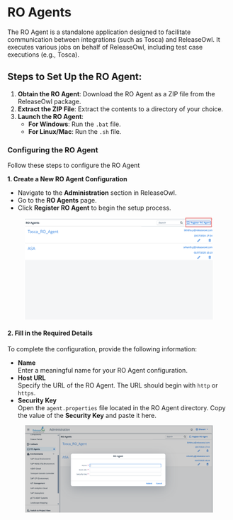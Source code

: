 # RO Agents

The RO Agent is a standalone application designed to facilitate communication between integrations (such as Tosca) and ReleaseOwl. It executes various jobs on behalf of ReleaseOwl, including test case executions (e.g., Tosca).

## Steps to Set Up the RO Agent:

1. **Obtain the RO Agent**: Download the RO Agent as a ZIP file from the ReleaseOwl package.
2. **Extract the ZIP File**: Extract the contents to a directory of your choice.
3. **Launch the RO Agent**:
   * **For Windows**: Run the `.bat` file.
   * **For Linux/Mac**: Run the `.sh` file.

### Configuring the RO Agent

Follow these steps to configure the RO Agent

**1. Create a New RO Agent Configuration**

* Navigate to the **Administration** section in ReleaseOwl.
* Go to the **RO Agents** page.
* Click **Register RO Agent** to begin the setup process.

<figure><img src="../../.gitbook/assets/image (4) (1) (1) (1) (1) (1) (1) (1) (1) (1) (1) (1) (1) (1) (1) (1) (1) (1) (1) (1) (1) (1) (1) (1) (1) (1) (1).png" alt=""><figcaption></figcaption></figure>

#### 2. Fill in the Required Details

To complete the configuration, provide the following information:

* **Name**\
  Enter a meaningful name for your RO Agent configuration.
* **Host URL**\
  Specify the URL of the RO Agent. The URL should begin with `http` or `https`.
* **Security Key**\
  Open the `agent.properties` file located in the RO Agent directory. Copy the value of the **Security Key** and paste it here.

<figure><img src="../../.gitbook/assets/image (3) (1) (1) (1) (1) (1) (1) (1) (1) (1) (1) (1) (1) (1) (1) (1) (1) (1) (1) (1) (1) (1) (1) (1) (1) (1) (1) (1) (1) (1).png" alt=""><figcaption></figcaption></figure>



